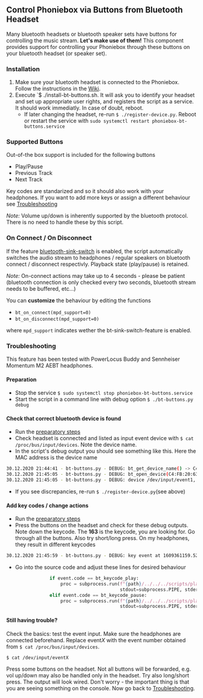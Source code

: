 ## Control Phoniebox via Buttons from Bluetooth Headset

Many bluetooth headsets or bluetooth speaker sets have buttons for controlling the music stream. **Let's make use of them!**
This component provides support for controlling your Phoniebox through these buttons on your bluetooth headset (or speaker set).

### Installation

1. Make sure your bluetooth headset is connected to the Phoniebox. Follow the instructions in the [Wiki](https://github.com/MiczFlor/RPi-Jukebox-RFID/wiki/Bluetooth).
2. Execute `$ ./install-bt-buttons.sh. It will ask you to identify your headset and set up appropriate user rights, and registers the script as a service. It should work immediatly. In case of doubt, reboot.
    - If later changing the headset, re-run `$ ./register-device.py`. Reboot or restart the service with `sudo systemctl restart phoniebox-bt-buttons.service`

### Supported Buttons

Out-of-the box support is included for the following buttons

- Play/Pause
- Previous Track
- Next Track

Key codes are standarized and so it should also work with your headphones. If you want to add more keys or assign a different behaviour see [Troubleshooting](#troubleshooting)

*Note:* Volume up/down is inherently supported by the bluetooth protocol. There is no need to handle these by this script.

### On Connect / On Disconnect

If the feature [bluetooth-sink-switch](../../bluetooth-sink-switch) is enabled, the script automatically switches the audio stream to headphones / regular speakers on bluetooth connect / disconnect  respectivly. Playback state (play/pause) is retained.

*Note:* On-connect actions may take up to 4 seconds - please be patient (bluetooth connection is only checked every two seconds, bluetooth stream needs to be buffered, etc...)

You can **customize** the behaviour by editing the functions

- `bt_on_connect(mpd_support=0)`
- `bt_on_disconnect(mpd_support=0)`

where `mpd_support` indicates wether the bt-sink-switch-feature is enabled.

### Troubleshooting

This feature has been tested with PowerLocus Buddy and Sennheiser Momentum M2 AEBT headphones.

#### Preparation

- Stop the service `$ sudo systemctl stop phoniebox-bt-buttons.service`
- Start the script in a command line with debug option `$ ./bt-buttons.py debug`

#### Check that correct bluetooth device is found

- Run the [preparatory steps](#preparation)
- Check headset is connected and listed as input event device with `$ cat /proc/bus/input/devices`. Note the device name.
- In the script's debug output you should see something like this. Here the MAC address is the device name

~~~bash
30.12.2020 21:44:41 - bt-buttons.py - DEBUG: bt_get_device_name() -> C4:FB:20:63:A7:F2
30.12.2020 21:45:05 - bt-buttons.py - DEBUG: bt_open_device(C4:FB:20:63:A7:F2): Device 'C4:FB:20:63:A7:F2' search success
30.12.2020 21:45:05 - bt-buttons.py - DEBUG: device /dev/input/event1, name "C4:FB:20:63:A7:F2", phys ""
~~~

- If you see discrepancies, re-run `$ ./register-device.py`(see above)

#### Add key codes / change actions

- Run the [preparatory steps](#preparation)
- Press the buttons on the headset and check for these debug outputs. Note down the keycode. The **163** is the keycode, you are looking for. Go through all the buttons. Also try short/long press. On my headphones, they result in different keycodes

~~~bash
30.12.2020 21:45:59 - bt-buttons.py - DEBUG: key event at 1609361159.529679, 163 (KEY_NEXTSONG), down
~~~

- Go into the source code and adjust these lines for desired behaviour

~~~python
                if event.code == bt_keycode_play:
                    proc = subprocess.run(f"{path}/../../../scripts/playout_controls.sh -c=playerpause", shell=True, check=False,
                                          stdout=subprocess.PIPE, stderr=subprocess.STDOUT)
                elif event.code == bt_keycode_pause:
                    proc = subprocess.run(f"{path}/../../../scripts/playout_controls.sh -c=playerpause", shell=True, check=False,
                                          stdout=subprocess.PIPE, stderr=subprocess.STDOUT)

~~~

#### Still having trouble?

Check the basics: test the event input. Make sure the headphones are connected beforehand. Replace event*X* with the event number obtained from `$ cat /proc/bus/input/devices`.

```$ cat /dev/input/eventX```

Press some buttons on the headset. Not all buttons will be forwarded, e.g. vol up/down may also be handled only in the headset.
Try also long/short press. The output will look wired. Don't worry - the important thing is that you are seeing something on the console. Now go back to [Troubleshooting](#troubleshooting).
